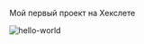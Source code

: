 Мой первый проект на Хекслете

![hello-world](https://github.com/ikoriza/hexlet-js/actions/workflows/hello-world.yml/badge.svg)
